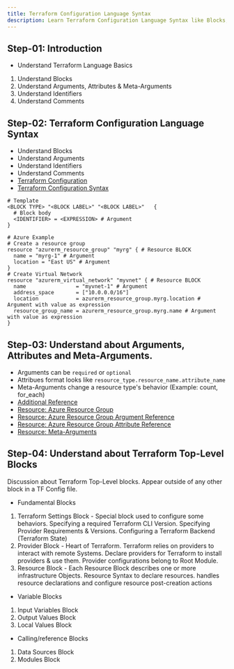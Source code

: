 ```yaml
---
title: Terraform Configuration Language Syntax
description: Learn Terraform Configuration Language Syntax like Blocks, Arguments, Comments etc
---
```


## Step-01: Introduction
- Understand Terraform Language Basics
1. Understand Blocks
2. Understand Arguments, Attributes & Meta-Arguments
3. Understand Identifiers
4. Understand Comments


## Step-02: Terraform Configuration Language Syntax
- Understand Blocks
- Understand Arguments
- Understand Identifiers
- Understand Comments
- [Terraform Configuration](https://www.terraform.io/docs/configuration/index.html)
- [Terraform Configuration Syntax](https://www.terraform.io/docs/configuration/syntax.html)
```t
# Template
<BLOCK TYPE> "<BLOCK LABEL>" "<BLOCK LABEL>"   {
  # Block body
  <IDENTIFIER> = <EXPRESSION> # Argument
}

# Azure Example
# Create a resource group
resource "azurerm_resource_group" "myrg" { # Resource BLOCK
  name = "myrg-1" # Argument
  location = "East US" # Argument 
}
# Create Virtual Network
resource "azurerm_virtual_network" "myvnet" { # Resource BLOCK
  name                = "myvnet-1" # Argument
  address_space       = ["10.0.0.0/16"]
  location            = azurerm_resource_group.myrg.location # Argument with value as expression
  resource_group_name = azurerm_resource_group.myrg.name # Argument with value as expression
}
```

## Step-03: Understand about Arguments, Attributes and Meta-Arguments.
- Arguments can be `required` or `optional`
- Attribues format looks like `resource_type.resource_name.attribute_name`
- Meta-Arguments change a resource type's behavior (Example: count, for_each)
- [Additional Reference](https://learn.hashicorp.com/tutorials/terraform/resource?in=terraform/configuration-language) 
- [Resource: Azure Resource Group](https://registry.terraform.io/providers/hashicorp/azurerm/latest/docs/data-sources/resource_group)
- [Resource: Azure Resource Group Argument Reference](https://registry.terraform.io/providers/hashicorp/azurerm/latest/docs/data-sources/resource_group#arguments-reference)
- [Resource: Azure Resource Group Attribute Reference](https://registry.terraform.io/providers/hashicorp/azurerm/latest/docs/data-sources/resource_group#attributes-reference)
- [Resource: Meta-Arguments](https://www.terraform.io/docs/language/meta-arguments/depends_on.html)

## Step-04: Understand about Terraform Top-Level Blocks
Discussion about Terraform Top-Level blocks. Appear outside of any other block in a TF Config file. 
 - Fundamental Blocks
 1. Terraform Settings Block - Special block used to configure some behaviors. Specifying a required Terraform CLI Version. Specifying Provider Requirements & Versions. Configuring a Terraform Backend (Terraform State)
 2. Provider Block - Heart of Terraform. Terraform relies on providers to interact with remote Systems. Declare providers for Terraform to install providers & use them. Provider configurations belong to Root Module.
 3. Resource Block - Each Resource Block describes one or more infrastructure Objects. Resource Syntax to declare resources. handles resource declarations and configure resource post-creation actions
 - Variable Blocks
 1. Input Variables Block
 2. Output Values Block
 3. Local Values Block
 - Calling/reference Blocks
 1. Data Sources Block
 2. Modules Block

